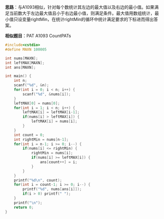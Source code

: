 **思路**：与A1093相似，针对每个数统计其左边的最大值以及右边的最小值。如果满足当前数大于左边最大值且小于右边最小值，则满足条件。最大值用数组统计，最小值只设变量rightMin，在统计rightMin的循环中统计满足要求的下标进而得出答案。

**相似题目**：PAT A1093 CountPATs
```cpp
#include<cstdio>
#define MAXN 100005

int nums[MAXN];
int leftMAX[MAXN];
int ans[MAXN];

int main() {
    int n;
    scanf("%d", &n);
    for(int i = 0; i < n; i++) {
        scanf("%d", &nums[i]);
    }
    leftMAX[0] = nums[0];
    for(int i = 1; i < n; i++) {
        leftMAX[i] = leftMAX[i-1];
        if(nums[i] > leftMAX[i]) {
            leftMAX[i] = nums[i];
        }
    }
    int count = 0;
    int rightMin = nums[n-1];
    for(int i = n-1; i >= 0; i--) {
        if(nums[i] <= rightMin) {
            rightMin = nums[i];
            if(nums[i] >= leftMAX[i]) {
                ans[count++] = i;
            }
        }
    }
    printf("%d\n", count);
    for(int i = count-1; i >= 0; i--) {
        printf("%d", nums[ans[i]]);
        if(i > 0) printf(" ");
    }
    printf("\n");
    return 0;
}
```